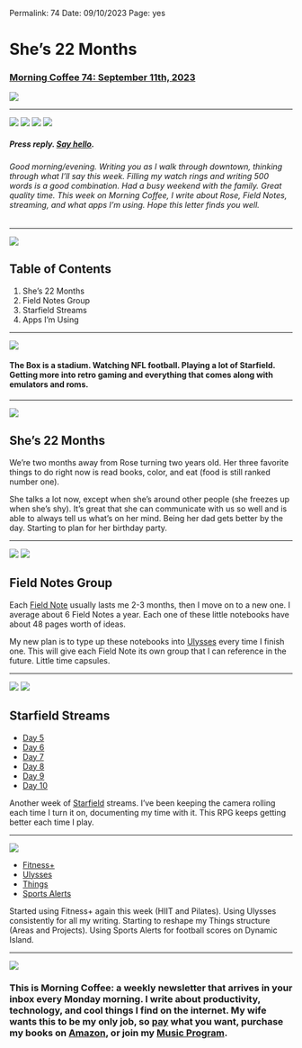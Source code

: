 
Permalink: 74
Date: 09/10/2023
Page: yes

# She’s 22 Months

### [Morning Coffee 74: September 11th, 2023][1]

![][image-1]

---- 

![][image-2]
![][image-3]
![][image-4]
![][image-5]

##### Press reply. [Say hello][2].

###### Good morning/evening. Writing you as I walk through downtown, thinking through what I’ll say this week. Filling my watch rings and writing 500 words is a good combination. Had a busy weekend with the family. Great quality time. This week on Morning Coffee, I write about Rose, Field Notes, streaming, and what apps I’m using. Hope this letter finds you well.

---- 

![][image-6]

## Table of Contents

1. She’s 22 Months
2. Field Notes Group
3. Starfield Streams
4. Apps I’m Using

---- 

![][image-7]

#### The Box is a stadium. Watching NFL football. Playing a lot of Starfield. Getting more into retro gaming and everything that comes along with emulators and roms.

---- 

![][image-8]


## She’s 22 Months

We’re two months away from Rose turning two years old. Her three favorite things to do right now is read books, color, and eat (food is still ranked number one).

She talks a lot now, except when she’s around other people (she freezes up when she’s shy). It’s great that she can communicate with us so well and is able to always tell us what’s on her mind. Being her dad gets better by the day. Starting to plan for her birthday party.

---- 

![][image-9]
![][image-10]

## Field Notes Group

Each [Field Note][3] usually lasts me 2-3 months, then I move on to a new one. I average about 6 Field Notes a year. Each one of these little notebooks have about 48 pages worth of ideas.

My new plan is to type up these notebooks into [Ulysses][4] every time I finish one. This will give each Field Note its own group that I can reference in the future. Little time capsules.

---- 

![][image-11]
![][image-12]

## Starfield Streams

- [Day 5][5]
- [Day 6][6]
- [Day 7][7]
- [Day 8][8]
- [Day 9][9]
- [Day 10][10]

Another week of [Starfield][11] streams. I’ve been keeping the camera rolling each time I turn it on, documenting my time with it. This RPG keeps getting better each time I play.

---- 

![][image-13]

- [Fitness+][12]
- [Ulysses][13]
- [Things][14]
- [Sports Alerts][15]

Started using Fitness+ again this week (HIIT and Pilates). Using Ulysses consistently for all my writing. Starting to reshape my Things structure (Areas and Projects). Using Sports Alerts for football scores on Dynamic Island.

---- 

![][image-14]

### This is Morning Coffee: a weekly newsletter that arrives in your inbox every Monday morning. I write about productivity, technology, and cool things I find on the internet. My wife wants this to be my only job, so [pay][16] what you want, purchase my books on [Amazon][17], or join my [Music Program][18].

[1]:	https://nashp.com/74
[2]:	mailto:nashp@me.com
[3]:	https://fieldnotesbrand.com/
[4]:	https://ulysses.app/
[5]:	https://www.youtube.com/live/JW-y-Mj_rb4?si=rm0bSsZehhoKm-GM
[6]:	https://www.youtube.com/live/57F_cFlwafU?si=t_HbOInOSgiMsuOy
[7]:	https://www.youtube.com/live/yVA6gBZnDjk?si=AoVGs0mp2hqWj5OO
[8]:	https://www.youtube.com/live/TB1WQZMqnJQ?si=q8nCLD8-5BLuIyo3
[9]:	https://www.youtube.com/live/g5GoPDYlFaI?si=kw6ap6cmeCbo7W0V
[10]:	https://www.youtube.com/live/CR3QKyyIMPg?si=_lP8UI1U4pQVkEeL
[11]:	https://bethesda.net/en/game/starfield
[12]:	https://www.apple.com/apple-fitness-plus/
[13]:	https://ulysses.app
[14]:	https://culturedcode.com/things/
[15]:	https://apps.apple.com/app/id432450349
[16]:	https://buy.stripe.com/fZe4jqd135LRc4U4gj
[17]:	https://www.amazon.com/dp/B0CQQG3JCF?binding=paperback&ref=dbs_dp_awt_sb_pc_tpbk
[18]:	https://patreon.com/nashp

[image-1]:	https://nashp.com/_media/mc.gif
[image-2]:	https://i.imgur.com/q84oCmT.jpg
[image-3]:	https://i.imgur.com/t4hDZCE.jpg
[image-4]:	https://i.imgur.com/xPnIOib.jpg
[image-5]:	https://i.imgur.com/vOBflWZ.jpg
[image-6]:	https://i.imgur.com/eO2hcg2.jpg
[image-7]:	https://cdn.blot.im/blog_7d9c6729f90a4fd68ca68a09e88009f0/_image_cache/7cf7610f-df38-435d-8654-200d185511c1.gif
[image-8]:	https://i.imgur.com/wszkXMe.jpg
[image-9]:	https://i.imgur.com/IX18MdR.jpg
[image-10]:	https://i.imgur.com/ItKr658.jpg
[image-11]:	https://i.imgur.com/mSaC4bj.jpg
[image-12]:	https://i.imgur.com/eNrZMh1.jpg
[image-13]:	https://i.imgur.com/zEMLa6W.jpg
[image-14]:	https://i.imgur.com/MwejBou.jpg